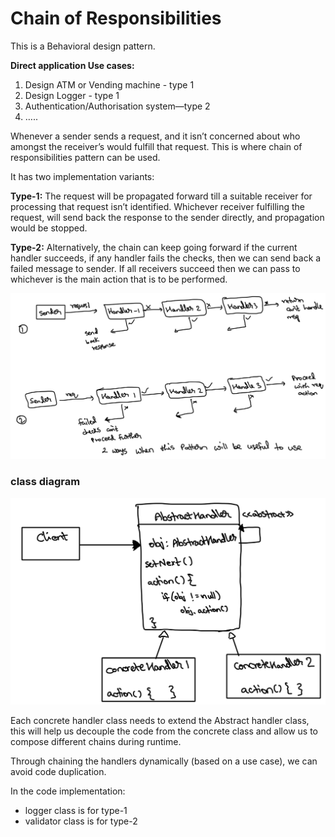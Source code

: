 # Chain of Responsibilities

This is a Behavioral design pattern.

**Direct application Use cases:**
1. Design ATM or Vending machine - type 1
2. Design Logger - type 1
3. Authentication/Authorisation system—type 2
4. …..

Whenever a sender sends a request, and it isn’t concerned about who amongst the receiver’s would fulfill that request.
This is where chain of responsibilities pattern can be used.

It has two implementation variants:

**Type-1:** The request will be propagated forward till a suitable receiver for processing that request isn’t identified.
Whichever receiver fulfilling the request, will send back the response to the sender directly,
and propagation would be stopped.

**Type-2:** Alternatively, the chain can keep going forward if the current handler succeeds, if any handler fails the
checks, then we can send back a failed message to sender.
If all receivers succeed then we can pass to whichever is the main action that is to be performed.

![cor_types.png](../../../../../resources/imgs/cor_types.png)

### class diagram

![cor_dig.png](../../../../../resources/imgs/cor_dig.png)

Each concrete handler class needs to extend the Abstract handler class, this will help us decouple the code from the
concrete class and allow us to compose different chains during runtime.

Through chaining the handlers dynamically (based on a use case), we can avoid code duplication.

In the code implementation:
- logger class is for type-1 
- validator class is for type-2
